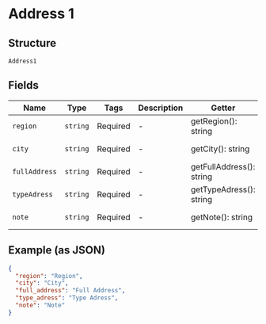 
# Address 1

## Structure

`Address1`

## Fields

| Name | Type | Tags | Description | Getter | Setter |
|  --- | --- | --- | --- | --- | --- |
| `region` | `string` | Required | - | getRegion(): string | setRegion(string region): void |
| `city` | `string` | Required | - | getCity(): string | setCity(string city): void |
| `fullAddress` | `string` | Required | - | getFullAddress(): string | setFullAddress(string fullAddress): void |
| `typeAdress` | `string` | Required | - | getTypeAdress(): string | setTypeAdress(string typeAdress): void |
| `note` | `string` | Required | - | getNote(): string | setNote(string note): void |

## Example (as JSON)

```json
{
  "region": "Region",
  "city": "City",
  "full_address": "Full Address",
  "type_adress": "Type Adress",
  "note": "Note"
}
```

